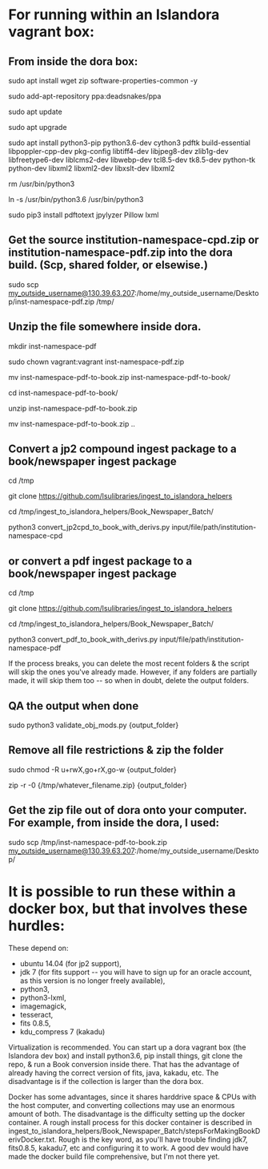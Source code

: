 # For running within an Islandora vagrant box:

## From inside the dora box:

sudo apt install wget zip software-properties-common -y

sudo add-apt-repository ppa:deadsnakes/ppa

sudo apt update

sudo apt upgrade

sudo apt install python3-pip python3.6-dev cython3 pdftk build-essential libpoppler-cpp-dev pkg-config libtiff4-dev libjpeg8-dev zlib1g-dev libfreetype6-dev liblcms2-dev libwebp-dev tcl8.5-dev tk8.5-dev python-tk python-dev libxml2 libxml2-dev libxslt-dev libxml2

rm /usr/bin/python3

ln -s /usr/bin/python3.6 /usr/bin/python3

sudo pip3 install pdftotext jpylyzer Pillow lxml



## Get the source institution-namespace-cpd.zip or institution-namespace-pdf.zip into the dora build.  (Scp, shared folder, or elsewise.)

sudo scp my_outside_username@130.39.63.207:/home/my_outside_username/Desktop/inst-namespace-pdf.zip /tmp/

## Unzip the file somewhere inside dora.

mkdir inst-namespace-pdf

sudo chown vagrant:vagrant inst-namespace-pdf.zip

mv inst-namespace-pdf-to-book.zip inst-namespace-pdf-to-book/

cd inst-namespace-pdf-to-book/

unzip inst-namespace-pdf-to-book.zip

mv inst-namespace-pdf-to-book.zip ..

## Convert a jp2 compound ingest package to a book/newspaper ingest package

cd /tmp

git clone https://github.com/lsulibraries/ingest_to_islandora_helpers

cd /tmp/ingest_to_islandora_helpers/Book_Newspaper_Batch/

python3 convert_jp2cpd_to_book_with_derivs.py input/file/path/institution-namespace-cpd

## or convert a pdf ingest package to a book/newspaper ingest package

cd /tmp

git clone https://github.com/lsulibraries/ingest_to_islandora_helpers

cd /tmp/ingest_to_islandora_helpers/Book_Newspaper_Batch/

python3 convert_pdf_to_book_with_derivs.py input/file/path/institution-namespace-pdf

If the process breaks, you can delete the most recent folders & the script will skip the ones you've already made.  However, if any folders are partially made, it will skip them too -- so when in doubt, delete the output folders.

## QA the output when done

sudo python3 validate_obj_mods.py {output_folder}

## Remove all file restrictions & zip the folder

sudo chmod -R u+rwX,go+rX,go-w {output_folder}

zip -r -0 {/tmp/whatever_filename.zip} {output_folder}

## Get the zip file out of dora onto your computer.  For example, from inside the dora, I used:

sudo scp /tmp/inst-namespace-pdf-to-book.zip my_outside_username@130.39.63.207:/home/my_outside_username/Desktop/ 



# It is possible to run these within a docker box, but that involves these hurdles:

These depend on:

  - ubuntu 14.04 (for jp2 support),
  - jdk 7 (for fits support -- you will have to sign up for an oracle account, as this version is no longer freely available),
  - python3,
  - python3-lxml,
  - imagemagick,
  - tesseract,
  - fits 0.8.5,
  - kdu_compress 7 (kakadu)

Virtualization is recommended.  You can start up a dora vagrant box (the Islandora dev box) and install python3.6, pip install things, git clone the repo, & run a Book conversion inside there.  That has the advantage of already having the correct version of fits, java, kakadu, etc.  The disadvantage is if the collection is larger than the dora box.

Docker has some advantages, since it shares harddrive space & CPUs with the host computer, and converting collections may use an enormous amount of both.  The disadvantage is the difficulty setting up the docker container.  A rough install process for this docker container is described in ingest_to_islandora_helpers/Book_Newspaper_Batch/stepsForMakingBookDerivDocker.txt.  Rough is the key word, as you'll have trouble finding jdk7, fits0.8.5, kakadu7, etc and configuring it to work.  A good dev would have made the docker build file comprehensive, but I'm not there yet.

